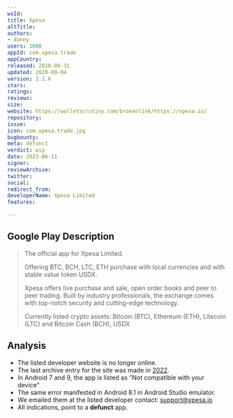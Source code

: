 ```yaml
---
wsId: 
title: Xpesa
altTitle: 
authors:
- danny
users: 1000
appId: com.xpesa.trade
appCountry: 
released: 2018-08-31
updated: 2020-09-04
version: 2.1.6
stars: 
ratings: 
reviews: 
size: 
website: https://walletscrutiny.com/brokenlink/https://xpesa.io/
repository: 
issue: 
icon: com.xpesa.trade.jpg
bugbounty: 
meta: defunct
verdict: wip
date: 2023-06-11
signer: 
reviewArchive: 
twitter: 
social: 
redirect_from: 
developerName: Xpesa Limited
features: 

---
```


## Google Play Description

> The official app for Xpesa Limited.
>
> Offering BTC, BCH, LTC, ETH purchase with local currencies and with stable value token USDX.
>
> Xpesa offers live purchase and sale, open order books and peer to peer trading. Built by industry professionals, the exchange comes with top-notch security and cutting-edge technology.
>
> Currently listed crypto assets: Bitcoin (BTC), Ethereum (ETH), Litecoin (LTC) and Bitcoin Cash (BCH), USDX

## Analysis

- The listed developer website is no longer online. 
- The last archive entry for the site was made in [2022](https://web.archive.org/web/20220501080040/https://xpesa.io/). 
- In Android 7 and 9, the app is listed as "Not compatible with your device"
- The same error manifested in Android 8.1 in Android Studio emulator. 
- We emailed them at the listed developer contact: support@xpesa.io
- All indications, point to a **defunct** app.




